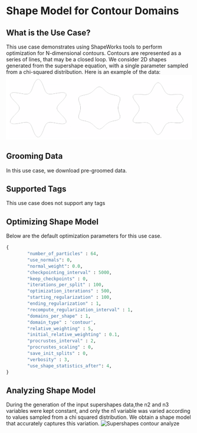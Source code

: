 # Shape Model for Contour Domains

## What is the Use Case?

This use case demonstrates using ShapeWorks tools to perform optimization for N-dimensional contours.
Contours are represented as a series of lines, that may be a closed loop. We consider 2D shapes generated from the supershape equation, with a single parameter sampled from a chi-squared distribution.
Here is an example of the data:
![Supershapes contour](../img/use-cases/supershapes_contour.png)

## Grooming Data

In this use case, we download pre-groomed data.

## Supported Tags

This use case does not support any tags

## Optimizing Shape Model

Below are the default optimization parameters for this use case.


```python
{
        "number_of_particles" : 64,
        "use_normals": 0,
        "normal_weight": 0.0,
        "checkpointing_interval" : 5000,
        "keep_checkpoints" : 0,
        "iterations_per_split" : 100,
        "optimization_iterations" : 500,
        "starting_regularization" : 100,
        "ending_regularization" : 1,
        "recompute_regularization_interval" : 1,
        "domains_per_shape" : 1,
        "domain_type" : 'contour',
        "relative_weighting" : 5,
        "initial_relative_weighting" : 0.1,
        "procrustes_interval" : 2,
        "procrustes_scaling" : 0,
        "save_init_splits" : 0,
        "verbosity" : 3,
        "use_shape_statistics_after": 4,
}
```

## Analyzing Shape Model

           
During the generation of the input supershapes data,the n2 and n3 variables were kept constant, and only the n1 variable was varied according to values sampled from a chi squared distribution. We obtain a shape model that accurately captures
this variation.
![Supershapes contour analyze](https://sci.utah.edu/~shapeworks/doc-resources/pngs/supershapes_contour.gif)
